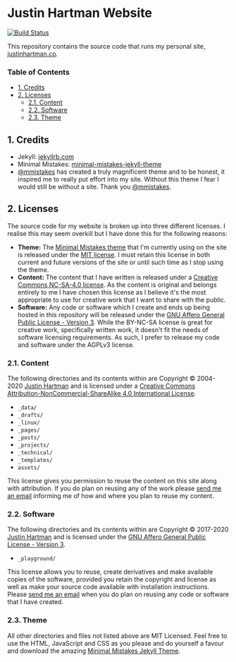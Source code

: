 # Justin Hartman Website

[![Build Status](https://travis-ci.org/justinhartman/justinhartman.github.io.svg?branch=master)](https://travis-ci.org/justinhartman/justinhartman.github.io)

This repository contains the source code that runs my personal site, [justinhartman.co][site].

### Table of Contents

- [1. Credits](#1-credits)
- [2. Licenses](#2-licenses)
    - [2.1. Content](#21-content)
    - [2.2. Software](#22-software)
    - [2.3. Theme](#23-theme)

## 1. Credits

- Jekyll: [jekyllrb.com][jekyll]
- Minimal Mistakes: [minimal-mistakes-jekyll-theme][mm]
- [@mmistakes][mmistakes] has created a truly magnificent theme and to be honest, it inspired me to really put effort into my site. Without this theme I fear I would still be without a site. Thank you [@mmistakes][mmistakes].

## 2. Licenses

The source code for my website is broken up into three different licenses. I realise this may seem overkill but I have done this for the following reasons:

- **Theme:** The [Minimal Mistakes theme][mm] that I'm currently using on the site is released under the [MIT license][mit]. I must retain this license in both current and future versions of the site or until such time as I stop using the theme.
- **Content:** The content that I have written is released under a [Creative Commons NC-SA-4.0 license][by-nc-sa]. As the content is original and belongs entirely to me I have chosen this license as I believe it's the most appropriate to use for creative work that I want to share with the public.
- **Software:** Any code or software which I create and ends up being hosted in this repository will be released under the [GNU Affero General Public License - Version 3][agpl]. While the BY-NC-SA license is great for creative work, specifically written work, it doesn't fit the needs of software licensing requirements. As such, I prefer to release my code and software under the AGPLv3 license.

### 2.1. Content

The following directories and its contents within are Copyright &copy; 2004-2020 [Justin Hartman][site] and is licensed under a [Creative Commons Attribution-NonCommercial-ShareAlike 4.0 International License][by-nc-sa].

- `_data/`
- `_drafts/`
- `_linux/`
- `_pages/`
- `_posts/`
- `_projects/`
- `_technical/`
- `_templates/`
- `assets/`

This license gives you permission to reuse the content on this site along with attribution. If you do plan on reusing any of the work please [send me an email][issue] informing me of how and where you plan to reuse my content.

### 2.2. Software

The following directories and its contents within are Copyright &copy; 2017-2020 [Justin Hartman][site] and is licensed under the [GNU Affero General Public License - Version 3][agpl].

- `_playground/`

This license allows you to reuse, create derivatives and make available copies of the software, provided you retain the copyright and license as well as make your source code available with installation instructions. Please [send me an email][issue] when you do plan on reusing any code or software that I have created.

### 2.3. Theme

All other directories and files not listed above are MIT Licensed. Feel free to use the HTML, JavaScript and CSS as you please and do yourself a favour and download the amazing [Minimal Mistakes Jekyll Theme][mm].

[site]: https://justinhartman.co
[email]: mailto:justinhartman@fire.fundersclub.com
[issue]: mailto:justinhartman@fire.fundersclub.com
[mm]: https://mademistakes.com/work/minimal-mistakes-jekyll-theme/
[jekyll]: https://jekyllrb.com
[mmistakes]: https://github.com/mmistakes
[mit]: https://opensource.org/licenses/MIT
[by-nc-sa]: http://creativecommons.org/licenses/by-nc-sa/4.0/
[agpl]: https://www.gnu.org/licenses/agpl-3.0.txt
